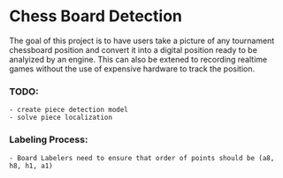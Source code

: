 # Chess Board Detection
The goal of this project is to have users take a picture of any tournament chessboard position and convert it into a digital position ready to be analyized by an engine. This can also be extened to recording realtime games without the use of expensive hardware to track the position.

### TODO:
    - create piece detection model
    - solve piece localization

### Labeling Process:
    - Board Labelers need to ensure that order of points should be (a8, h8, h1, a1)